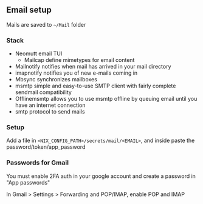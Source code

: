 ## Email setup

Mails are saved to `~/Mail` folder

### Stack

- Neomutt
  email TUI
  - Mailcap
    define mimetypes for email content
- Mailnotify
  notifies when mail has arrived in your mail directory
- imapnotify
  notifies you of new e-mails coming in
- Mbsync
  synchronizes mailboxes
- msmtp
  simple and easy-to-use SMTP client with fairly complete sendmail compatibility
- Offlinemsmtp
  allows you to use msmtp offline by queuing email until you have an internet connection
- smtp
  protocol to send mails

### Setup

Add a file in `<NIX_CONFIG_PATH>/secrets/mail/<EMAIL>`, and inside paste the password/token/app_password

### Passwords for Gmail

You must enable 2FA auth in your google account and create a password in "App passwords"

In Gmail > Settings > Forwarding and POP/IMAP, enable POP and IMAP

